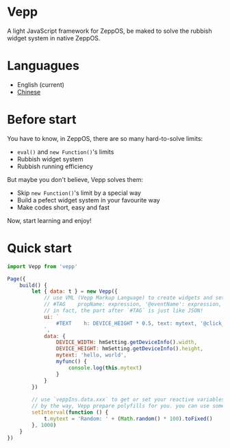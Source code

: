 # Vepp
A light JavaScript framework for ZeppOS, be maked to solve the rubbish widget system in native ZeppOS.

# Languagues
- English (current)
- [Chinese](https://github.com/jwhgzs/vepp/blob/master/README.chinese.md)

# Before start
You have to know, in ZeppOS, there are so many hard-to-solve limits:

- `eval()` and `new Function()`'s limits
- Rubbish widget system
- Rubbish running efficiency

But maybe you don't believe, Vepp solves them:

- Skip `new Function()`'s limit by a special way
- Build a pefect widget system in your favourite way
- Make codes short, easy and fast

Now, start learning and enjoy!

# Quick start
```javascript
import Vepp from 'vepp'

Page({
    build() {
        let { data: t } = new Vepp({
            // use VML (Vepp Markup Language) to create widgets and set their properties or events declaratively:
            // #TAG    propName: expression, '@eventName': expression, ...
            // in fact, the part after `#TAG` is just like JSON!
            ui: `
                #TEXT    h: DEVICE_HEIGHT * 0.5, text: mytext, '@click_up': myfunc
            `,
            data: {
                DEVICE_WIDTH: hmSetting.getDeviceInfo().width,
                DEVICE_HEIGHT: hmSetting.getDeviceInfo().height,
                mytext: 'hello, world',
                myfunc() {
                    console.log(this.mytext)
                }
            }
        })
        
        // use `veppIns.data.xxx` to get or set your reactive variables
        // by the way, Vepp prepare polyfills for you. you can use some functions like `setInterval()` freely!
        setInterval(function () {
            t.mytext = 'Random: ' + (Math.random() * 100).toFixed()
        }, 1000)
    }
})
```